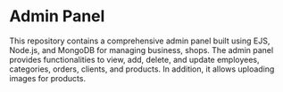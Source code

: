 #  Admin Panel
 This repository contains a comprehensive admin panel built using EJS, Node.js, and MongoDB for managing business, shops. The admin panel provides functionalities to view, add, delete, and update employees, categories, orders, clients, and products. In addition, it allows uploading images for products.

